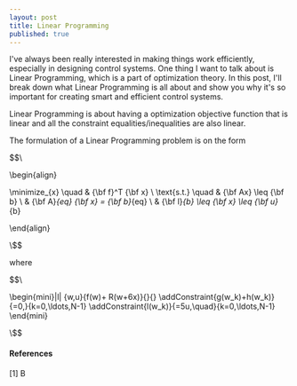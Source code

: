 ```yaml
---
layout: post
title: Linear Programming
published: true
---
```


I've always been really interested in making things work efficiently, especially in designing control systems. One thing I want to talk about is Linear Programming, which is a part of optimization theory. In this post, I'll break down what Linear Programming is all about and show you why it's so important for creating smart and efficient control systems.

Linear Programming is about having a optimization objective function that is linear and all the constraint equalities/inequalities are also linear.

The formulation of a Linear Programming problem is on the form

$$\\

\begin{align}

\minimize_{x} \quad & {\bf f}^T {\bf x} \\
\text{s.t.} \quad & {\bf Ax} \leq {\bf b} \\
& {\bf A}_{eq} {\bf x} = {\bf b}_{eq} \\
& {\bf l}_{b} \leq {\bf x} \leq {\bf u}_{b}

\end{align}

\\$$

where 

$$\\

\begin{mini}|l|
	  {w,u}{f(w)+ R(w+6x)}{}{}
	  \addConstraint{g(w_k)+h(w_k)}{=0,}{k=0,\ldots,N-1}
	  \addConstraint{l(w_k)}{=5u,\quad}{k=0,\ldots,N-1}
\end{mini}

\\$$

<!-- https://www.youtube.com/watch?v=bOKbSSxo8TA -->

#### References

[1]  B
